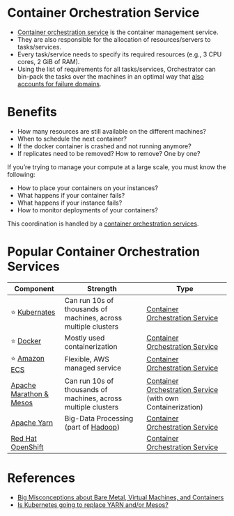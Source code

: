 # Container Orchestration Service
- [Container orchestration service](https://www.vmware.com/topics/glossary/content/container-orchestration.html) is the container management service.
- They are also responsible for the allocation of resources/servers to tasks/services. 
- Every task/service needs to specify its required resources (e.g., 3 CPU cores, 2 GiB of RAM). 
- Using the list of requirements for all tasks/services, Orchestrator can bin-pack the tasks over the machines in an optimal way that [also accounts for failure domains](../7_PropertiesDistributedSystem/Reliability/FaultTolerance.md).

# Benefits 
- How many resources are still available on the different machines?
- When to schedule the next container?
- If the docker container is crashed and not running anymore? 
- If replicates need to be removed? How to remove? One by one?

If you’re trying to manage your compute at a large scale, you must know the following:
- How to place your containers on your instances? 
- What happens if your container fails?
- What happens if your instance fails?
- How to monitor deployments of your containers?

This coordination is handled by a [container orchestration services](). 

# Popular Container Orchestration Services

| Component                                                                                  | Strength                                                                                                        | Type                                                                     |
|--------------------------------------------------------------------------------------------|-----------------------------------------------------------------------------------------------------------------|--------------------------------------------------------------------------|
| :star: [Kubernates](Kubernates/Readme.md)                                                         | Can run 10s of thousands of machines, across multiple clusters                                                  | [Container Orchestration Service](Readme.md)                             |
| :star: [Docker](Docker/Readme.md)                                                          | Mostly used containerization                                                                                    | [Container Orchestration Service](Readme.md)                             |
| :star: [Amazon ECS](../2_AWSServices/4_ContainerOrchestrationServices/AmazonECS/Readme.md) | Flexible, AWS managed service                                                                                   | [Container Orchestration Service](Readme.md)                             |
| [Apache Marathon & Mesos](ApacheMarathon&Mesos.md)                                         | Can run 10s of thousands of machines, across multiple clusters                                                  | [Container Orchestration Service](Readme.md) (with own Containerization) |
| [Apache Yarn](ApacheYarn.md)                                                               | Big-Data Processing (part of [Hadoop](../6_BigDataServices/ApacheHadoop/Readme.md)) | [Container Orchestration Service](Readme.md)                             |
| [Red Hat OpenShift](https://www.redhat.com/en/technologies/cloud-computing/openshift)      |                                                                                                                 | [Container Orchestration Service](Readme.md)                             |

# References
- [Big Misconceptions about Bare Metal, Virtual Machines, and Containers](https://www.youtube.com/watch?v=Jz8Gs4UHTO8)
- [Is Kubernetes going to replace YARN and/or Mesos?](https://www.quora.com/Is-Kubernetes-going-to-replace-YARN-and-or-Mesos)
